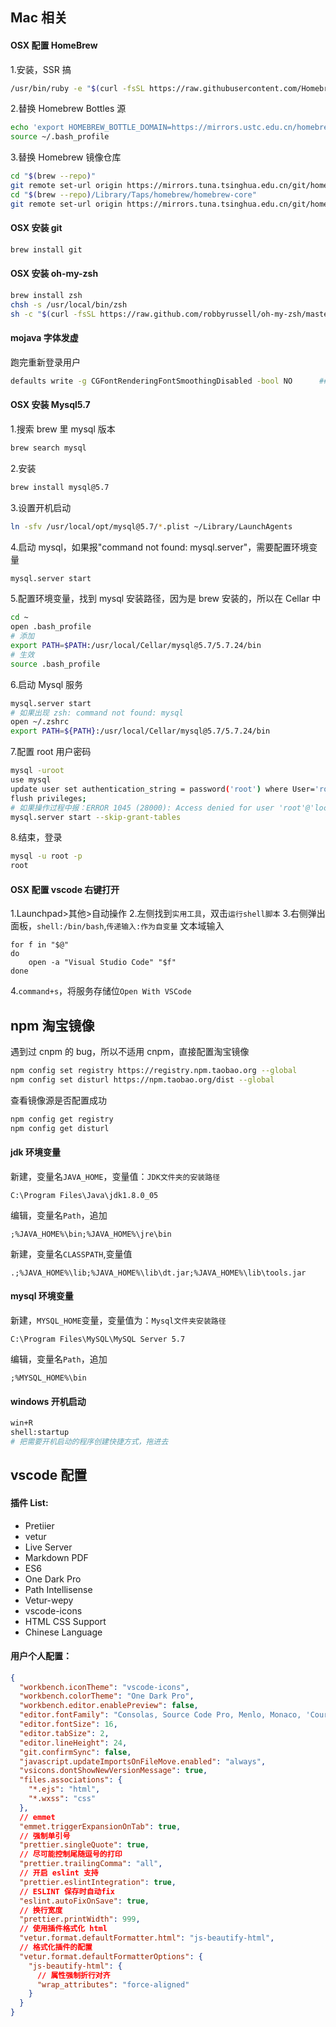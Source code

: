 ## Mac 相关

#### OSX 配置 HomeBrew

1.安装，SSR 搞

```bash
/usr/bin/ruby -e "$(curl -fsSL https://raw.githubusercontent.com/Homebrew/install/master/install)"
```

2.替换 Homebrew Bottles 源

```bash
echo 'export HOMEBREW_BOTTLE_DOMAIN=https://mirrors.ustc.edu.cn/homebrew-bottles' >> ~/.bash_profile
source ~/.bash_profile
```

3.替换 Homebrew 镜像仓库

```bash
cd "$(brew --repo)"   
git remote set-url origin https://mirrors.tuna.tsinghua.edu.cn/git/homebrew/brew.git 
cd "$(brew --repo)/Library/Taps/homebrew/homebrew-core"
git remote set-url origin https://mirrors.tuna.tsinghua.edu.cn/git/homebrew/homebrew-core.git
```

#### OSX 安装 git

```bash
brew install git
```

#### OSX 安装 oh-my-zsh

```bash
brew install zsh
chsh -s /usr/local/bin/zsh
sh -c "$(curl -fsSL https://raw.github.com/robbyrussell/oh-my-zsh/master/tools/install.sh)"
```

#### mojava 字体发虚

跑完重新登录用户

```bash
defaults write -g CGFontRenderingFontSmoothingDisabled -bool NO      ## 切换为YES则恢复Mojave默认的模式
```

#### OSX 安装 Mysql5.7

1.搜索 brew 里 mysql 版本

```bash
brew search mysql
```

2.安装

```bash
brew install mysql@5.7
```

3.设置开机启动

```bash
ln -sfv /usr/local/opt/mysql@5.7/*.plist ~/Library/LaunchAgents
```

4.启动 mysql，如果报"command not found: mysql.server"，需要配置环境变量

```bash
mysql.server start
```

5.配置环境变量，找到 mysql 安装路径，因为是 brew 安装的，所以在 Cellar 中

```bash
cd ~
open .bash_profile
# 添加
export PATH=$PATH:/usr/local/Cellar/mysql@5.7/5.7.24/bin
# 生效
source .bash_profile
```

6.启动 Mysql 服务

```bash
mysql.server start
# 如果出现 zsh: command not found: mysql
open ~/.zshrc
export PATH=${PATH}:/usr/local/Cellar/mysql@5.7/5.7.24/bin
```

7.配置 root 用户密码

```bash
mysql -uroot
use mysql
update user set authentication_string = password('root') where User='root';
flush privileges;
# 如果操作过程中报：ERROR 1045 (28000): Access denied for user 'root'@'localhost' (using password: YES)
mysql.server start --skip-grant-tables
```

8.结束，登录

```bash
mysql -u root -p
root
```

#### OSX 配置 vscode 右键打开

1.Launchpad>其他>自动操作 2.左侧找到`实用工具`，双击`运行shell脚本` 3.右侧弹出面板，`shell:/bin/bash`,`传递输入:作为自变量`
文本域输入

```shell
for f in "$@"
do
    open -a "Visual Studio Code" "$f"
done
```

4.`command+s`，将服务存储位`Open With VSCode`

## npm 淘宝镜像

遇到过 cnpm 的 bug，所以不适用 cnpm，直接配置淘宝镜像

```bash
npm config set registry https://registry.npm.taobao.org --global
npm config set disturl https://npm.taobao.org/dist --global
```

查看镜像源是否配置成功

```bash
npm config get registry
npm config get disturl
```

#### jdk 环境变量

新建，变量名`JAVA_HOME`，变量值：`JDK文件夹的安装路径`

```text
C:\Program Files\Java\jdk1.8.0_05
```

编辑，变量名`Path`，追加

```text
;%JAVA_HOME%\bin;%JAVA_HOME%\jre\bin
```

新建，变量名`CLASSPATH`,变量值

```text
.;%JAVA_HOME%\lib;%JAVA_HOME%\lib\dt.jar;%JAVA_HOME%\lib\tools.jar
```

#### mysql 环境变量

新建，`MYSQL_HOME`变量，变量值为：`Mysql文件夹安装路径`

```text
C:\Program Files\MySQL\MySQL Server 5.7
```

编辑，变量名`Path`，追加

```text
;%MYSQL_HOME%\bin
```

#### windows 开机启动

```bash
win+R
shell:startup
# 把需要开机启动的程序创建快捷方式，拖进去
```

## vscode 配置

#### 插件 List:

- Pretiier
- vetur
- Live Server
- Markdown PDF
- ES6
- One Dark Pro
- Path Intellisense
- Vetur-wepy
- vscode-icons
- HTML CSS Support
- Chinese Language

#### 用户个人配置：

```json
{
  "workbench.iconTheme": "vscode-icons",
  "workbench.colorTheme": "One Dark Pro",
  "workbench.editor.enablePreview": false,
  "editor.fontFamily": "Consolas, Source Code Pro, Menlo, Monaco, 'Courier New', monospace",
  "editor.fontSize": 16,
  "editor.tabSize": 2,
  "editor.lineHeight": 24,
  "git.confirmSync": false,
  "javascript.updateImportsOnFileMove.enabled": "always",
  "vsicons.dontShowNewVersionMessage": true,
  "files.associations": {
    "*.ejs": "html",
    "*.wxss": "css"
  },
  // emmet
  "emmet.triggerExpansionOnTab": true,
  // 强制单引号
  "prettier.singleQuote": true,
  // 尽可能控制尾随逗号的打印
  "prettier.trailingComma": "all",
  // 开启 eslint 支持
  "prettier.eslintIntegration": true,
  // ESLINT 保存时自动fix
  "eslint.autoFixOnSave": true,
  // 换行宽度
  "prettier.printWidth": 999,
  // 使用插件格式化 html
  "vetur.format.defaultFormatter.html": "js-beautify-html",
  // 格式化插件的配置
  "vetur.format.defaultFormatterOptions": {
    "js-beautify-html": {
      // 属性强制折行对齐
      "wrap_attributes": "force-aligned"
    }
  }
}
```

